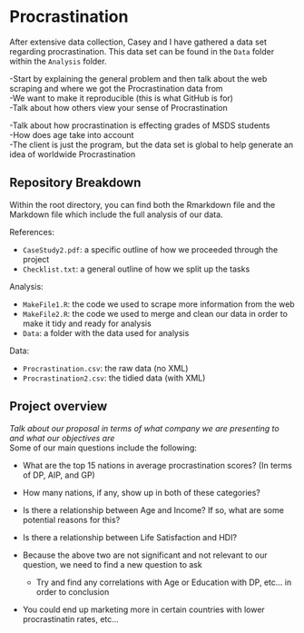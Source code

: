 # Procrastination  
After extensive data collection, Casey and I have gathered a data set regarding procrastination. This data set can be found in the `Data` folder within the `Analysis` folder.  

-Start by explaining the general problem and then talk about the web scraping and where we got the Procrastination data from   
-We want to make it reproducible (this is what GitHub is for)  
-Talk about how others view your sense of Procrastination

-Talk about how procrastination is effecting grades of MSDS students  
-How does age take into account  
-The client is just the program, but the data set is global to help generate an idea of worldwide Procrastination

## Repository Breakdown  
Within the root directory, you can find both the Rmarkdown file and the Markdown file which include the full analysis of our data.  

References:  
* `CaseStudy2.pdf`: a specific outline of how we proceeded through the project  
* `Checklist.txt`: a general outline of how we split up the tasks  

Analysis:  
* `MakeFile1.R`: the code we used to scrape more information from the web  
* `MakeFile2.R`: the code we used to merge and clean our data in order to make it tidy and ready for analysis  
* `Data`: a folder with the data used for analysis  

Data:  
* `Procrastination.csv`: the raw data (no XML)  
* `Procrastination2.csv`: the tidied data (with XML)  


## Project overview  
*Talk about our proposal in terms of what company we are presenting to and what our objectives are*  
Some of our main questions include the following:
* What are the top 15 nations in average procrastination scores? (In terms of DP, AIP, and GP)  
* How many nations, if any, show up in both of these categories?  
* Is there a relationship between Age and Income?  If so, what are some potential reasons for this? 
* Is there a relationship between Life Satisfaction and HDI?  
* Because the above two are not significant and not relevant to our question, we need to find a new question to ask
  * Try and find any correlations with Age or Education with DP, etc... in order to conclusion
  
* You could end up marketing more in certain countries with lower procrastinatin rates, etc...

